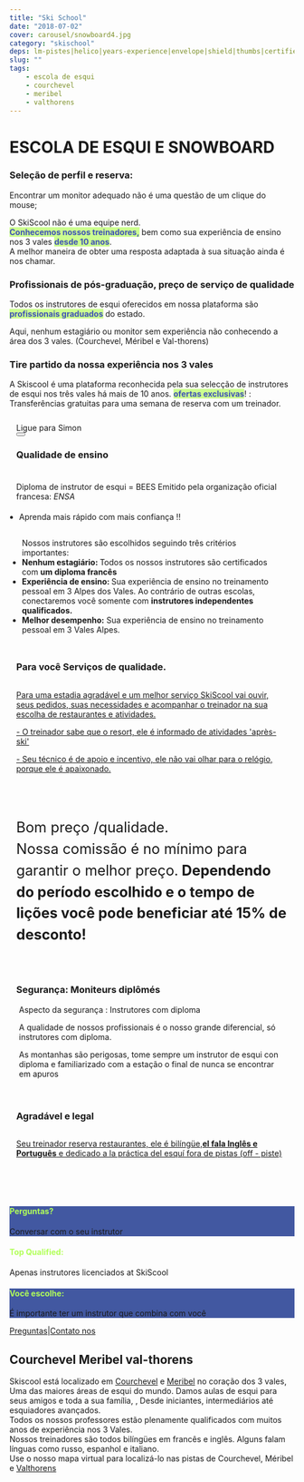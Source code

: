 ```yaml
---
title: "Ski School"
date: "2018-07-02"
cover: carousel/snowboard4.jpg
category: "skischool"
deps: lm-pistes|helico|years-experience|envelope|shield|thumbs|certified|guide
slug: ""
tags:
    - escola de esqui
    - courchevel
    - meribel
    - valthorens
---
```


# ESCOLA DE ESQUI E SNOWBOARD

<div class="md-grid md-cell--middle">
<div class="md-cell md-cell--4 md-cell--8-tablet">
<imgtest data="guide.png" height="75" width="200px" directory="pages" alt="Courchevel"></imgtest>
<div class="md-block-centered md-cell--6-tablet">
 <h3>Seleção de perfil e reserva:</h3>
 <p>Encontrar um monitor adequado não é uma questão de um clique do mouse;</p>
 <p>O SkiScool não é uma equipe nerd.<br><b style="color:#3f51b5;background-color:#ccff90">Conhecemos nossos treinadores,</b> bem como sua experiência de ensino nos 3 vales <b style="color:#3f51b5;background-color:#ccff90">desde 10 anos</b>. <br> A melhor maneira de obter uma resposta adaptada à sua situação ainda é nos chamar.</p>
 </div>
</div>
 

<div class="md-cell md-cell--4 md-cell--8-tablet">
 <imgtest data="certified.png" height="75" width="200px" directory="pages" alt="Courchevel"></imgtest>
 <div class="md-block-centered md-cell--6-tablet">
<h3>Profissionais de pós-graduação, preço de serviço de qualidade</h3>
<p>Todos os instrutores de esqui oferecidos em nossa plataforma são <b style="color:#3f51b5;background-color:#ccff90">profissionais graduados</b> do estado.<br><p> Aqui, nenhum estagiário ou monitor sem experiência não conhecendo a área dos 3 vales. (Courchevel, Méribel e Val-thorens)</p>
</div>
</div>

<div class="md-cell md-cell--4 md-cell--8-tablet">
  <imgtest data="years-experience.png" height="75" width="200px" directory="pages" alt="Courchevel"></imgtest>
<div class="md-block-centered md-cell--6-tablet">
  <h3>Tire partido da nossa experiência nos 3 vales </h3>
  <p> A Skiscool é uma plataforma reconhecida pela sua selecção de instrutores de esqui nos três vales há mais de 10 anos. <b style="color:#3f51b5;background-color:#ccff90">ofertas exclusivas</b>! :<br>Transferências gratuitas </b> para uma semana de reserva com um treinador.</p>
  </div>
</div>
</div>


<div class="md-grid md-cell--middle" style="padding:12px;flex-flow: column wrap;">
 <div class="md-cell--middle" style="flex-direction: column;width: 120px;">Ligue para Simon<a href="tel:France+33675505209" class="h2 black"><button type="button" class="btn-flat btn">
 <div class="mr1 fa-stack-big">
 <i class="fa fa-circle fa-stack-8x gray" style="color: rgb(178, 255, 89);"></i><i class="fa fa-phone fa-stack-4x navy"></i></div>
 </button></a></div>


<div class="md-cell md-cell--12" style="flex-direction: column;" >
<h3 style="margin-bottom: 5%;">Qualidade de ensino</h3>
<a title="La qualité d'enseignement" style="display: flex; flex-direction: row;">
<imgtest data="certified.png" height="75" width="300px" directory="pages" alt="Courchevel"></imgtest>
<div>
<p>Diploma de instrutor de esqui = BEES 
<span classname="h6">Emitido pela organização oficial francesa: <em>ENSA</em>
</span></p>
<ul style="padding: 5px;"><li>Aprenda mais rápido com mais confiança !!</li> </ul>
<ul style="padding: 10px;">
Nossos instrutores são escolhidos seguindo três critérios importantes:
<li><b>Nenhum estagiário: </b> Todos os nossos instrutores são certificados com <b> um diploma francês </b> </li>
<li> <b> Experiência de ensino: </b> Sua experiência de ensino no treinamento pessoal em 3 Alpes dos Vales. Ao contrário de outras escolas, conectaremos você somente com <b> instrutores independentes qualificados.</b> </li>
<li> <b>Melhor desempenho:</b> Sua experiência de ensino no treinamento pessoal em 3 Vales Alpes.</li>
</div>
</a>
</div>


<div class="md-cell--middle" style="flex-direction: column; padding-bottom: 8%;">
<h3>Para você Serviços de qualidade.</h3>
<a title="Notre Service" href="/L_ecole_de_ski/" style="display: flex; flex-direction: row;">
<div style="margin-right: 1%;"> 
<p>Para uma estadia agradável e um melhor serviço SkiScool vai ouvir, seus pedidos, suas necessidades e acompanhar o treinador na sua escolha de restaurantes e atividades.</p> <p>- O treinador sabe que o resort, ele é informado de atividades 'après-ski'</p>
<p>- Seu técnico é de apoio e incentivo, ele não vai olhar para o relógio, porque ele é apaixonado.</p>
</div>
<imgtest data="lm-pistes.jpg" height="75" width="300px" directory="pages" alt="service client" coverclassname="md-paper md-paper--1"></imgtest>
</a>
</div> 


<div style="flex-direction: column;" class="md-cell--8 md-cell--middle">
<p style="font-size: 1.8em; line-height: 150%">
<i class="fa fa-quote-left"></i>
Bom preço /qualidade.<br> Nossa comissão é no mínimo para garantir o melhor preço.<b> Dependendo do período escolhido e o tempo de lições você pode beneficiar até 15% de desconto!</b>
<i class="fa fa-quote-right"></i>
</p>
</div>


<div class="md-cell--middle" style="flex-direction: column;padding-top: 4%;padding-bottom: 4%;">
<h3>Segurança: Moniteurs diplômés</h3>
<a title="Segurança" style="display: flex; flex-direction: row;">
<imgtest data="helico.jpg" height="75" width="300px" directory="pages" alt="Sécurité"></imgtest>
<div style="margin-left: 1%;">
<div>Aspecto da segurança : Instrutores com diploma</div>
<p>A qualidade de nossos profissionais é o nosso grande diferencial, só instrutores com diploma.</p><p>As montanhas são perigosas, tome sempre um instrutor de esqui con diploma e familiarizado com a estação o final de nunca se encontrar em apuros</p>
</div>
</a>
</div>


<div class="md-cell--middle" style="flex-direction: column;padding-bottom: 4%;">
<h3>Agradável e legal</h3>
<a title="legal" href="/Hotels/" style="display: flex; flex-direction: row;">
<div style="margin-right: 1%;"> 
<p>Seu treinador reserva restaurantes, ele é bilíngüe,<b>el fala Inglês e Português</b> e dedicado a la práctica del esquí fora de pistas (off - piste)</p>
<imgtest data="years-experience.png" height="75" width="300px" directory="pages" alt="Courchevel"></imgtest>
</div>
</a>
</div>
</div>



<div style="flex-direction: column;padding-bottom: 4%;" class="md-grid md-cell md-cell--12">
<reactfb language="fr" newDivName="sel" appId="562112907171338" type="post" desc="moniteur de ski courchevel 1850 Dubai - courchevel"/></reactfb>
</div>



<div class="md-grid md-cell--middle">
<div id="questions" style="flex: 1;background-color: rgb(66, 88, 161); flex-direction: column;" class="md-paper md-paper--1 md-grid md-cell md-cell--4"><imgtest data="envelope.jpg" maxwidth="200px" class="boxshad rounded bg-white"  height="75" directory="pages" alt="Courchevel"></imgtest>
<h4 style="color: rgb(178, 255, 89);">Perguntas?</h4><p>Conversar com o seu instrutor</p></div>

<div id="topQualification" style="flex: 1; flex-direction: column;" class="md-paper md-paper--1 md-grid md-cell md-cell--4">
  <imgtest data="shield.png" maxwidth="200px" class="boxshad rounded bg-white"  height="75" directory="pages" alt="Courchevel"></imgtest>
<h4 style="color: rgb(178, 255, 89);">Top Qualified:</h4><p>Apenas instrutores licenciados at SkiScool</p></div>

<div id="thumbsUp" style="flex: 1; background-color: rgb(66, 88, 161);flex-direction: column;" class="md-paper md-paper--1 md-grid md-cell md-cell--4">
  <imgtest data="thumbs.jpg" maxwidth="200px" class="boxshad rounded bg-white"  height="75" directory="pages" alt="Courchevel"></imgtest>
<h4 style="color: rgb(178, 255, 89);">Você escolhe:</h4>
<p>É importante ter um instrutor que combina com você</p>
</div>
</div>

<div style="justify-content: center;" class="md-paper md-paper--1 md-grid md-cell--middle md-cell--4">
<a class="emailrot silver" href="mailto:simon@skiscool.com?subject=question">Preguntas</a><span class="px2">|</span><a class="emailrot silver" href="mailto:simon@skiscool.com?subject=contact">Contato nos</a>
</div>
 

## Courchevel Meribel val-thorens

Skiscool está localizado em <a href='Pistas/Courchevel' title='Courchevel'>Courchevel</a> e <a href='Pistas/Meribel' title='Meribel'>Meribel</a> no coração dos 3 vales, Uma das maiores áreas de esqui do mundo. Damos aulas de esqui para seus amigos e toda a sua família,  , Desde iniciantes, intermediários até esquiadores avançados.  
Todos os nossos professores estão plenamente qualificados com muitos anos de experiência nos 3 Vales.  
Nossos treinadores são todos bilíngües em francês e inglês. Alguns falam línguas como russo, espanhol e italiano.   
Use o nosso mapa virtual para localizá-lo nas pistas de Courchevel, Méribel e <a href='Pistas/Valthorens' title='Valthorens'>Valthorens</a>

